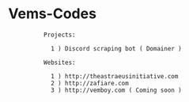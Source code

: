 # Vems-Codes

              Projects:
              
                1 ) Discord scraping bot ( Domainer )
              
              Websites:
              
                1 ) http://theastraeusinitiative.com
                2 ) http://zafiare.com
                3 ) http://vemboy.com ( Coming soon )
